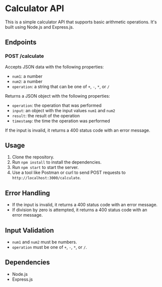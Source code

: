 # Calculator API

This is a simple calculator API that supports basic arithmetic operations. It's built using Node.js and Express.js.

## Endpoints

### POST /calculate

Accepts JSON data with the following properties:

- `num1`: a number
- `num2`: a number
- `operation`: a string that can be one of `+`, `-`, `*`, or `/`

Returns a JSON object with the following properties:

- `operation`: the operation that was performed
- `input`: an object with the input values `num1` and `num2`
- `result`: the result of the operation
- `timestamp`: the time the operation was performed

If the input is invalid, it returns a 400 status code with an error message.

## Usage

1. Clone the repository.
2. Run `npm install` to install the dependencies.
3. Run `npm start` to start the server.
4. Use a tool like Postman or curl to send POST requests to `http://localhost:3000/calculate`.

## Error Handling

- If the input is invalid, it returns a 400 status code with an error message.
- If division by zero is attempted, it returns a 400 status code with an error message.

## Input Validation

- `num1` and `num2` must be numbers.
- `operation` must be one of `+`, `-`, `*`, or `/`.

## Dependencies

- Node.js
- Express.js

